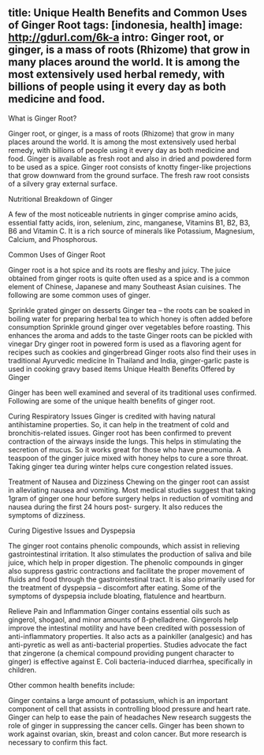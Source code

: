 title: Unique Health Benefits and Common Uses of Ginger Root
tags: [indonesia, health]
image: http://gdurl.com/6k-a
intro: Ginger root, or ginger, is a mass of roots (Rhizome) that grow in many places around the world. It is among the most extensively used herbal remedy, with billions of people using it every day as both medicine and food.
---
What is Ginger Root?

Ginger root, or ginger, is a mass of roots (Rhizome) that grow in many places
around the world. It is among the most extensively used herbal remedy, with
billions of people using it every day as both medicine and food. Ginger is
available as fresh root and also in dried and powdered form to be used as a
spice. Ginger root consists of knotty finger-like projections that grow
downward from the ground surface. The fresh raw root consists of a silvery gray
external surface.

Nutritional Breakdown of Ginger

A few of the most noticeable nutrients in ginger comprise amino acids,
essential fatty acids, iron, selenium, zinc, manganese, Vitamins B1, B2, B3, B6
and Vitamin C. It is a rich source of minerals like Potassium, Magnesium,
Calcium, and Phosphorous.

Common Uses of Ginger Root

Ginger root is a hot spice and its roots are fleshy and juicy. The juice
obtained from ginger roots is quite often used as a spice and is a common
element of Chinese, Japanese and many Southeast Asian cuisines. The following
are some common uses of ginger.

Sprinkle grated ginger on desserts Ginger tea – the roots can be soaked in
boiling water for preparing herbal tea to which honey is often added before
consumption Sprinkle ground ginger over vegetables before roasting. This
enhances the aroma and adds to the taste Ginger roots can be pickled with
vinegar Dry ginger root in powered form is used as a flavoring agent for
recipes such as cookies and gingerbread Ginger roots also find their uses in
traditional Ayurvedic medicine In Thailand and India, ginger-garlic paste is
used in cooking gravy based items Unique Health Benefits Offered by Ginger

Ginger has been well examined and several of its traditional uses confirmed.
Following are some of the unique health benefits of ginger root.

Curing Respiratory Issues Ginger is credited with having natural antihistamine
properties. So, it can help in the treatment of cold and bronchitis-related
issues. Ginger root has been confirmed to prevent contraction of the airways
inside the lungs. This helps in stimulating the secretion of mucus. So it works
great for those who have pneumonia. A teaspoon of the ginger juice mixed with
honey helps to cure a sore throat. Taking ginger tea during winter helps cure
congestion related issues.

Treatment of Nausea and Dizziness Chewing on the ginger root can assist in
alleviating nausea and vomiting. Most medical studies suggest that taking 1gram
of ginger one hour before surgery helps in reduction of vomiting and nausea
during the first 24 hours post- surgery. It also reduces the symptoms of
dizziness.

Curing Digestive Issues and Dyspepsia

The ginger root contains phenolic compounds, which assist in relieving
gastrointestinal irritation. It also stimulates the production of saliva and
bile juice, which help in proper digestion. The phenolic compounds in ginger
also suppress gastric contractions and facilitate the proper movement of fluids
and food through the gastrointestinal tract. It is also primarily used for the
treatment of dyspepsia – discomfort after eating. Some of the symptoms of
dyspepsia include bloating, flatulence and heartburn.

Relieve Pain and Inflammation Ginger contains essential oils such as gingerol,
shogaol, and minor amounts of ß-phelladrene. Gingerols help improve the
intestinal motility and have been credited with possession of anti-inflammatory
properties. It also acts as a painkiller (analgesic) and has anti-pyretic as
well as anti-bacterial properties. Studies advocate the fact that zingerone (a
chemical compound providing pungent character to ginger) is effective against
E. Coli bacteria-induced diarrhea, specifically in children.

Other common health benefits include:

Ginger contains a large amount of potassium, which is an important component of
cell that assists in controlling blood pressure and heart rate.  Ginger can
help to ease the pain of headaches New research suggests the role of ginger in
suppressing the cancer cells. Ginger has been shown to work against ovarian,
skin, breast and colon cancer. But more research is necessary to confirm this
fact.
